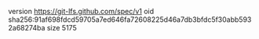 version https://git-lfs.github.com/spec/v1
oid sha256:91af698fdcd59705a7ed646fa72608225d46a7db3bfdc5f30abb5932a68274ba
size 5175
